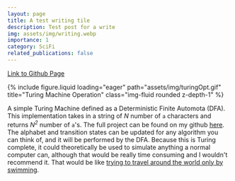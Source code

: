 ```yaml
---
layout: page
title: A test writing tile
description: Test post for a write
img: assets/img/writing.webp
importance: 1
category: SciFi
related_publications: false
---
```


[Link to Github Page](https://github.com/clarkWakeland/cplusplusprojects/tree/master/Turing%20Machine)

<div class="row">
    <div class="col"></div>
    <div class="col-lg-">
        {% include figure.liquid loading="eager" path="assets/img/turingOpt.gif" title="Turing Machine Operation" class="img-fluid rounded z-depth-1" %}
    </div>
    <div class="col"></div>
</div>

A simple Turing Machine defined as a Deterministic Finite Automota (DFA). This implementation takes in a string of *N* number of `a` characters and returns *N<sup>2</sup>* number of `a`'s. The full project can be found on my github [here](https://github.com/clarkWakeland/cplusplusprojects/tree/master/Turing%20Machine). The alphabet and transition states can be updated for any algorithm you can think of, and it will be performed by the DFA. Because this is Turing complete, it could theoretically be used to simulate anything a normal computer can, although that would be really time consuming and I wouldn't recommend it. That would be like [trying to travel around the world only by swimming](../../blog/2024/magellan).
